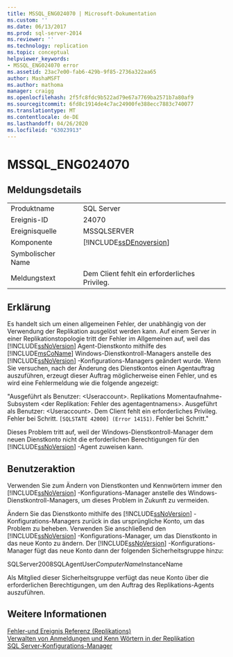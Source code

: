 ```yaml
---
title: MSSQL_ENG024070 | Microsoft-Dokumentation
ms.custom: ''
ms.date: 06/13/2017
ms.prod: sql-server-2014
ms.reviewer: ''
ms.technology: replication
ms.topic: conceptual
helpviewer_keywords:
- MSSQL_ENG024070 error
ms.assetid: 23ac7e00-fab6-429b-9f85-2736a322aa65
author: MashaMSFT
ms.author: mathoma
manager: craigg
ms.openlocfilehash: 2f5fc8fdc9b522ad79e67a7769ba2571b7a80af9
ms.sourcegitcommit: 6fd8c1914de4c7ac24900fe388ecc7883c740077
ms.translationtype: MT
ms.contentlocale: de-DE
ms.lasthandoff: 04/26/2020
ms.locfileid: "63023913"
---
```

# <a name="mssql_eng024070"></a>MSSQL_ENG024070
    
## <a name="message-details"></a>Meldungsdetails  
  
|||  
|-|-|  
|Produktname|SQL Server|  
|Ereignis-ID|24070|  
|Ereignisquelle|MSSQLSERVER|  
|Komponente|[!INCLUDE[ssDEnoversion](../../includes/ssdenoversion-md.md)]|  
|Symbolischer Name||  
|Meldungstext|Dem Client fehlt ein erforderliches Privileg.|  
  
## <a name="explanation"></a>Erklärung  
 Es handelt sich um einen allgemeinen Fehler, der unabhängig von der Verwendung der Replikation ausgelöst werden kann. Auf einem Server in einer Replikationstopologie tritt der Fehler im Allgemeinen auf, weil das [!INCLUDE[ssNoVersion](../../includes/ssnoversion-md.md)] Agent-Dienstkonto mithilfe des [!INCLUDE[msCoName](../../includes/msconame-md.md)] Windows-Dienstkontroll-Managers anstelle des [!INCLUDE[ssNoVersion](../../includes/ssnoversion-md.md)] -Konfigurations-Managers geändert wurde. Wenn Sie versuchen, nach der Änderung des Dienstkontos einen Agentauftrag auszuführen, erzeugt dieser Auftrag möglicherweise einen Fehler, und es wird eine Fehlermeldung wie die folgende angezeigt:  
  
 "Ausgeführt als Benutzer: \<Useraccount>. Replikations Momentaufnahme-Subsystem \<der Replikation: Fehler des agentagentnamens>. Ausgeführt als Benutzer: \<Useraccount>. Dem Client fehlt ein erforderliches Privileg. Fehler bei Schritt. `[SQLSTATE 42000] (Error 14151)`. Fehler bei Schritt."  
  
 Dieses Problem tritt auf, weil der Windows-Dienstkontroll-Manager dem neuen Dienstkonto nicht die erforderlichen Berechtigungen für den [!INCLUDE[ssNoVersion](../../includes/ssnoversion-md.md)] -Agent zuweisen kann.  
  
## <a name="user-action"></a>Benutzeraktion  
 Verwenden Sie zum Ändern von Dienstkonten und Kennwörtern immer den [!INCLUDE[ssNoVersion](../../includes/ssnoversion-md.md)] -Konfigurations-Manager anstelle des Windows-Dienstkontroll-Managers, um dieses Problem in Zukunft zu vermeiden.  
  
 Ändern Sie das Dienstkonto mithilfe des [!INCLUDE[ssNoVersion](../../includes/ssnoversion-md.md)] -Konfigurations-Managers zurück in das ursprüngliche Konto, um das Problem zu beheben. Verwenden Sie anschließend den [!INCLUDE[ssNoVersion](../../includes/ssnoversion-md.md)] -Konfigurations-Manager, um das Dienstkonto in das neue Konto zu ändern. Der [!INCLUDE[ssNoVersion](../../includes/ssnoversion-md.md)] -Konfigurations-Manager fügt das neue Konto dann der folgenden Sicherheitsgruppe hinzu:  
  
 SQLServer2008SQLAgentUser$ComputerName$InstanceName  
  
 Als Mitglied dieser Sicherheitsgruppe verfügt das neue Konto über die erforderlichen Berechtigungen, um den Auftrag des Replikations-Agents auszuführen.  
  
## <a name="see-also"></a>Weitere Informationen  
 [Fehler-und Ereignis Referenz &#40;Replikations&#41;](errors-and-events-reference-replication.md)   
 [Verwalten von Anmeldungen und Kenn Wörtern in der Replikation](security/identity-and-access-control-replication.md#manage-logins-and-passwords-in-replication)   
 [SQL Server-Konfigurations-Manager](../sql-server-configuration-manager.md)  
  
  
